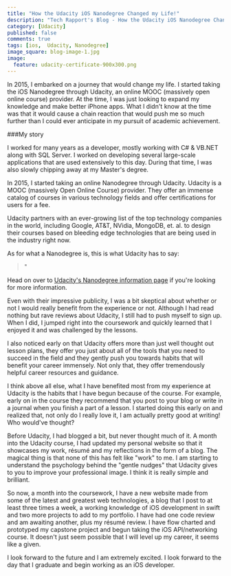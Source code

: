 ```yaml
---
title: "How the Udacity iOS Nanodegree Changed my Life!"
description: "Tech Rapport's Blog - How the Udacity iOS Nanodegree Changed my Life"
category: [Udacity]
published: false
comments: true
tags: [ios,  Udacity, Nanodegree]
image_square: blog-image-1.jpg
image: 
  feature: udacity-certificate-900x300.png
---
```


In 2015, I embarked on a journey that would change my life.  I started taking the iOS Nanodegree through Udacity, an online MOOC (massively open online course) provider.  At the time, I was just looking to expand my knowledge and make better iPhone apps.  What I didn't know at the time was that it would cause a chain reaction that would push me so much further than I could ever anticipate in my pursuit of academic achievement.

###My story

I worked for many years as a developer, mostly working with C# & VB.NET along with SQL Server.  I worked on developing several large-scale applications that are used extensively to this day.  During that time, I was also slowly chipping away at my Master's degree.

In 2015, I started taking an online Nanodegree through Udacity. Udacity is a MOOC (massively Open Online Course) provider. They offer an immense catalog of courses in various technology fields and offer certifications for users for a fee.  

Udacity partners with an ever-growing list of the top technology companies in the world, including Google, AT&T, NVidia, MongoDB, et. al. to design their courses based on bleeding edge technologies that are being used in the industry right now. 

As for what a Nanodegree is, this is what Udacity has to say:
>"

Head on over to [Udacity's Nanodegree information page](https://www.udacity.com/nanodegree) if you're looking for more information.

Even with their impressive publicity, I was a bit skeptical about whether or not I would really benefit from the experience or not. Although I had read nothing but rave reviews about Udacity, I still had to push myself to sign up. When I did, I jumped right into the coursework and quickly learned that I enjoyed it and was challenged by the lessons.  

I also noticed early on that Udacity offers more than just well thought out lesson plans, they offer you just about all of the tools that you need to succeed in the field and they gently push you towards habits that will benefit your career immensely. Not only that, they offer tremendously helpful career resources and guidance.  

I think above all else, what I have benefited most from my experience at Udacity is the habits that I have begun because of the course. For example, early on in the course they recommend that you post to your blog or write in a journal when you finish a part of a lesson. I started doing this early on and realized that, not only do I really love it, I am actually pretty good at writing!  Who would've thought?

Before Udacity, I had blogged a bit, but never thought much of it. A month into the Udacity course, I had updated my personal website so that it showcases my work, résumé and my reflections in the form of a blog.  The magical thing is that none of this has felt like "work" to me. I am starting to understand the psychology behind the "gentle nudges" that Udacity gives to you to improve your professional image. I think it is really simple and brilliant.

So now, a month into the coursework, I have a new website made from some of the latest and greatest web technologies, a blog that I post to at least three times a week, a working knowledge of iOS development in swift and two more projects to add to my portfolio.  I have had one code review and am awaiting another, plus my résumé review. I have flow charted and prototyped my capstone project and begun taking the iOS API/networking course.  It doesn't just seem possible that I will level up my career, it seems like a given. 

I look forward to the future and I am extremely excited. I look forward to the day that I graduate and begin working as an iOS developer. 


